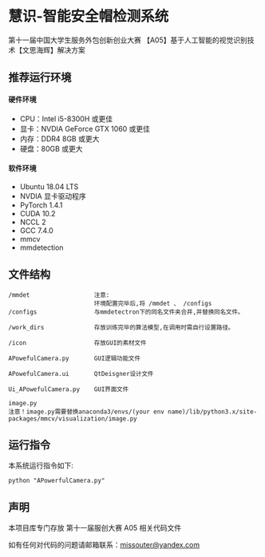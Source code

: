# 慧识-智能安全帽检测系统

第十一届中国大学生服务外包创新创业大赛 【A05】基于人工智能的视觉识别技术【文思海辉】解决方案

## 推荐运行环境

#### 硬件环境

- CPU：Intel i5-8300H 或更佳
- 显卡：NVDIA  GeForce GTX 1060 或更佳
- 内存：DDR4 8GB 或更大
- 硬盘：80GB 或更大

#### 软件环境
- Ubuntu 18.04  LTS
- NVDIA 显卡驱动程序
- PyTorch 1.4.1
- CUDA 10.2
- NCCL 2
- GCC 7.4.0
- mmcv
- mmdetection

## 文件结构
    /mmdet					注意:
    						环境配置完毕后,将 /mmdet 、 /configs 
    /configs				与mmdetectron下的同名文件夹合并,并替换同名文件。
    
    /work_dirs 				存放训练完毕的算法模型,在调用时需自行设置路径。
    
    /icon 					存放GUI的素材文件
    
    APowefulCamera.py		GUI逻辑功能文件
    
    APowefulCamera.ui		QtDeisgner设计文件
    
    Ui_APowefulCamera.py	GUI界面文件
    
    image.py				
    注意！image.py需要替换anaconda3/envs/(your env name)/lib/python3.x/site-packages/mmcv/visualization/image.py


## 运行指令

本系统运行指令如下:

    python "APowerfulCamera.py"



## 声明

本项目库专门存放 第十一届服创大赛 A05 相关代码文件

如有任何对代码的问题请邮箱联系：[missouter@yandex.com](mailto:missouter@yandex.com)

